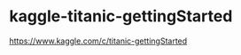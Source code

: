 kaggle-titanic-gettingStarted
=============================

https://www.kaggle.com/c/titanic-gettingStarted
